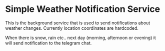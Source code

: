 # Simple Weather Notification Service
This is the background service that is used to send notifications about weather changes.
Currently location coordinates are hardcoded.

When there is snow, rain etc.. next day (morning, afternoon or evening) it will send notification to the telegram chat.